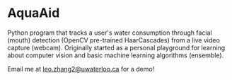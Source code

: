 # AquaAid

Python program that tracks a user's water consumption through facial (mouth) detection (OpenCV pre-trained HaarCascades) from a live video capture (webcam). Originally started as a personal playground for learning about computer vision and basic machine learning algorithms (ensemble).

Email me at leo.zhang2@uwaterloo.ca for a demo!
